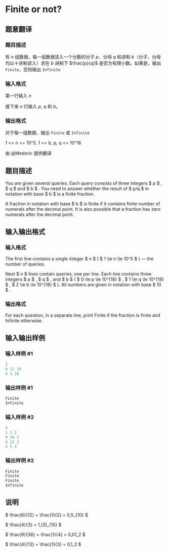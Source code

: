 # Finite or not?

## 题意翻译

### 题目描述

有 $n$ 组数据，每一组数据读入一个分数的分子 $p$、分母 $q$ 和进制 $b$（分子、分母均以十进制读入）求在 $b$ 进制下 $\frac{p}{q}$ 是否为有限小数。如果是，输出 `Finite`，否则输出 `Infinite`

### 输入格式

第一行输入 $n$

接下来 $n$ 行输入 $p$, $q$ 和 $b$。

### 输出格式

对于每一组数据，输出 `Finite` 或 `Infinite`

1 <= n <= 10^5, 1 <= b, p, q <= 10^18

由 @Medoric 提供翻译

## 题目描述

You are given several queries. Each query consists of three integers $ p $ , $ q $ and $ b $ . You need to answer whether the result of $ p/q $ in notation with base $ b $ is a finite fraction.

A fraction in notation with base $ b $ is finite if it contains finite number of numerals after the decimal point. It is also possible that a fraction has zero numerals after the decimal point.

## 输入输出格式

### 输入格式

The first line contains a single integer $ n $ ( $ 1 \le n \le 10^5 $ ) — the number of queries.

Next $ n $ lines contain queries, one per line. Each line contains three integers $ p $ , $ q $ , and $ b $ ( $ 0 \le p \le 10^{18} $ , $ 1 \le q \le 10^{18} $ , $ 2 \le b \le 10^{18} $ ). All numbers are given in notation with base $ 10 $ .

### 输出格式

For each question, in a separate line, print Finite if the fraction is finite and Infinite otherwise.

## 输入输出样例

### 输入样例 #1

```cpp
2
6 12 10
4 3 10

```
### 输出样例 #1

```cpp
Finite
Infinite

```
### 输入样例 #2

```cpp
4
1 1 2
9 36 2
4 12 3
3 5 4

```
### 输出样例 #2

```cpp
Finite
Finite
Finite
Infinite

```
## 说明

 $ \frac{6}{12} = \frac{1}{2} = 0,5_{10} $

$ \frac{4}{3} = 1,(3)_{10} $

$ \frac{9}{36} = \frac{1}{4} = 0,01_2 $

$ \frac{4}{12} = \frac{1}{3} = 0,1_3 $


